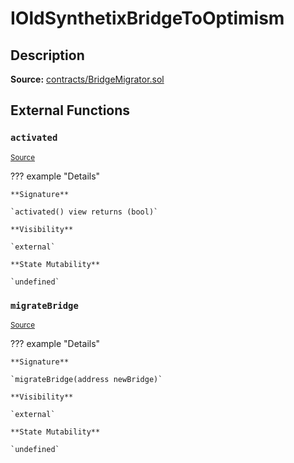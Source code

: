 # IOldSynthetixBridgeToOptimism

## Description

**Source:** [contracts/BridgeMigrator.sol](https://github.com/Synthetixio/synthetix/tree/v2.44.0-alpha-1/contracts/BridgeMigrator.sol)

## External Functions

### `activated`

<sub>[Source](https://github.com/Synthetixio/synthetix/tree/v2.44.0-alpha-1/contracts/BridgeMigrator.sol#L18)</sub>

??? example "Details"

    **Signature**

    `activated() view returns (bool)`

    **Visibility**

    `external`

    **State Mutability**

    `undefined`

### `migrateBridge`

<sub>[Source](https://github.com/Synthetixio/synthetix/tree/v2.44.0-alpha-1/contracts/BridgeMigrator.sol#L20)</sub>

??? example "Details"

    **Signature**

    `migrateBridge(address newBridge)`

    **Visibility**

    `external`

    **State Mutability**

    `undefined`
